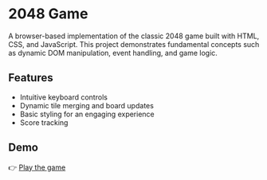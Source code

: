 # 2048 Game

A browser-based implementation of the classic 2048 game built with HTML, CSS, and JavaScript. This project demonstrates fundamental concepts such as dynamic DOM manipulation, event handling, and game logic.

## Features

- Intuitive keyboard controls
- Dynamic tile merging and board updates
- Basic styling for an engaging experience
- Score tracking

## Demo

👉 [Play the game](https://fromjkeee16.github.io/2048/)
